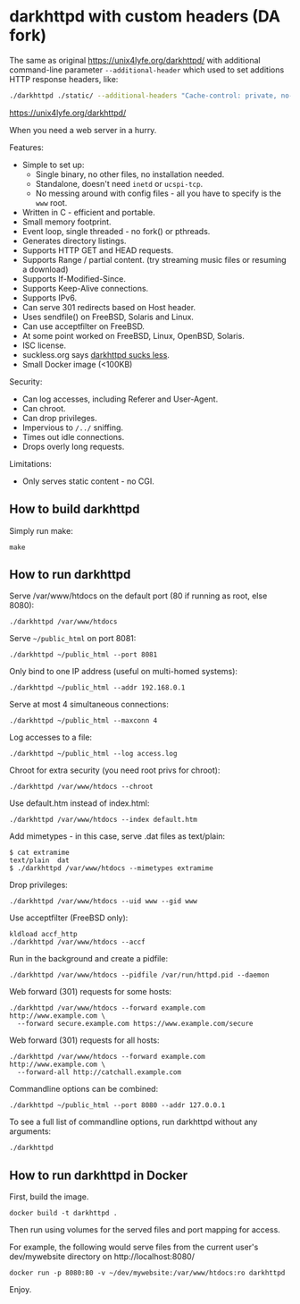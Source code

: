 # darkhttpd with custom headers (DA fork)

The same as original https://unix4lyfe.org/darkhttpd/ with additional command-line parameter `--additional-header` which used to set additions HTTP response headers, like:

```bash
./darkhttpd ./static/ --additional-headers "Cache-control: private, no-cache;...other headers..." 
```

https://unix4lyfe.org/darkhttpd/

When you need a web server in a hurry.

Features:

* Simple to set up:
  * Single binary, no other files, no installation needed.
  * Standalone, doesn't need `inetd` or `ucspi-tcp`.
  * No messing around with config files - all you have to specify is the `www` root.
* Written in C - efficient and portable.
* Small memory footprint.
* Event loop, single threaded - no fork() or pthreads.
* Generates directory listings.
* Supports HTTP GET and HEAD requests.
* Supports Range / partial content. (try streaming music files or resuming a download)
* Supports If-Modified-Since.
* Supports Keep-Alive connections.
* Supports IPv6.
* Can serve 301 redirects based on Host header.
* Uses sendfile() on FreeBSD, Solaris and Linux.
* Can use acceptfilter on FreeBSD.
* At some point worked on FreeBSD, Linux, OpenBSD, Solaris.
* ISC license.
* suckless.org says [darkhttpd sucks less](http://suckless.org/rocks/).
* Small Docker image (<100KB)

Security:

* Can log accesses, including Referer and User-Agent.
* Can chroot.
* Can drop privileges.
* Impervious to `/../` sniffing.
* Times out idle connections.
* Drops overly long requests.

Limitations:

* Only serves static content - no CGI.

## How to build darkhttpd

Simply run make:

```
make
```

## How to run darkhttpd

Serve /var/www/htdocs on the default port (80 if running as root, else 8080):

```
./darkhttpd /var/www/htdocs
```

Serve `~/public_html` on port 8081:

```
./darkhttpd ~/public_html --port 8081
```

Only bind to one IP address (useful on multi-homed systems):

```
./darkhttpd ~/public_html --addr 192.168.0.1
```

Serve at most 4 simultaneous connections:

```
./darkhttpd ~/public_html --maxconn 4
```

Log accesses to a file:

```
./darkhttpd ~/public_html --log access.log
```

Chroot for extra security (you need root privs for chroot):

```
./darkhttpd /var/www/htdocs --chroot
```

Use default.htm instead of index.html:

```
./darkhttpd /var/www/htdocs --index default.htm
```

Add mimetypes - in this case, serve .dat files as text/plain:

```
$ cat extramime
text/plain  dat
$ ./darkhttpd /var/www/htdocs --mimetypes extramime
```

Drop privileges:

```
./darkhttpd /var/www/htdocs --uid www --gid www
```

Use acceptfilter (FreeBSD only):

```
kldload accf_http
./darkhttpd /var/www/htdocs --accf
```

Run in the background and create a pidfile:

```
./darkhttpd /var/www/htdocs --pidfile /var/run/httpd.pid --daemon
```

Web forward (301) requests for some hosts:

```
./darkhttpd /var/www/htdocs --forward example.com http://www.example.com \
  --forward secure.example.com https://www.example.com/secure
```

Web forward (301) requests for all hosts:

```
./darkhttpd /var/www/htdocs --forward example.com http://www.example.com \
  --forward-all http://catchall.example.com
```

Commandline options can be combined:

```
./darkhttpd ~/public_html --port 8080 --addr 127.0.0.1
```

To see a full list of commandline options,
run darkhttpd without any arguments:

```
./darkhttpd
```

## How to run darkhttpd in Docker

First, build the image.
```
docker build -t darkhttpd .
```
Then run using volumes for the served files and port mapping for access.

For example, the following would serve files from the current user's dev/mywebsite directory on http://localhost:8080/
```
docker run -p 8080:80 -v ~/dev/mywebsite:/var/www/htdocs:ro darkhttpd
```

Enjoy.
